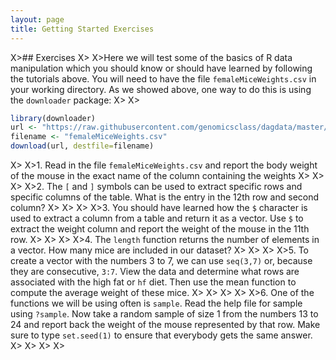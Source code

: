 ```yaml
---
layout: page
title: Getting Started Exercises
---
```


X>## Exercises
X>
X>Here we will test some of the basics of R data manipulation which you should know or should have learned by following the tutorials above. You will need to have the file `femaleMiceWeights.csv` in your working directory. As we showed above, one way to do this is using the `downloader` package:
X>
X>
```r
library(downloader) 
url <- "https://raw.githubusercontent.com/genomicsclass/dagdata/master/inst/extdata/femaleMiceWeights.csv"
filename <- "femaleMiceWeights.csv" 
download(url, destfile=filename)
```
X>
X>1. Read in the file `femaleMiceWeights.csv` and report the body weight of the mouse in the exact name of the column containing the weights
X>
X>
X>
X>2. The `[` and `]` symbols can be used to extract specific rows and specific columns of the table.  What is the entry in the 12th row and second column?
X>
X>
X>
X>3. You should have learned how the `$` character is used to extract a column from a table and return it as a vector. Use `$` to extract the weight column and report the weight of the mouse in the 11th row.
X>
X>
X>
X>4. The `length` function returns the number of elements in a vector. How many mice are included in our dataset?
X>
X>
X>
X>5. To create a vector with the numbers 3 to 7, we can use `seq(3,7)` or, because they are consecutive, `3:7`. View the data and determine what rows are associated with the high fat or `hf` diet. Then use the mean function to compute the average weight of these mice.
X>
X>
X>
X>
X>6. One of the functions we will be using often is `sample`. Read the help file for sample using `?sample`. Now take a random sample of size 1 from the numbers 13 to 24 and report back the weight of the mouse represented by that row. Make sure to type `set.seed(1)` to ensure that everybody gets the same answer.
X>
X>
X>
X>  
